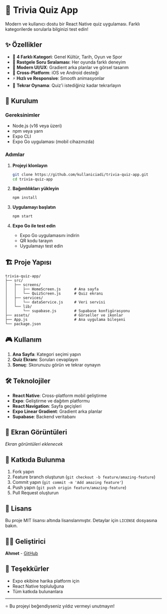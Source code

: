 # 🧠 Trivia Quiz App

Modern ve kullanıcı dostu bir React Native quiz uygulaması. Farklı kategorilerde sorularla bilginizi test edin!

## ✨ Özellikler

- 🎯 **4 Farklı Kategori**: Genel Kültür, Tarih, Oyun ve Spor
- 🔀 **Rastgele Soru Sıralaması**: Her oyunda farklı deneyim
- 🎨 **Modern UI/UX**: Gradient arka planlar ve görsel tasarım
- 📱 **Cross-Platform**: iOS ve Android desteği
- ⚡ **Hızlı ve Responsive**: Smooth animasyonlar
- 🔄 **Tekrar Oynama**: Quiz'i istediğiniz kadar tekrarlayın

## 🚀 Kurulum

### Gereksinimler
- Node.js (v16 veya üzeri)
- npm veya yarn
- Expo CLI
- Expo Go uygulaması (mobil cihazınızda)

### Adımlar

1. **Projeyi klonlayın**
   ```bash
   git clone https://github.com/kullaniciadi/trivia-quiz-app.git
   cd trivia-quiz-app
   ```

2. **Bağımlılıkları yükleyin**
   ```bash
   npm install
   ```

3. **Uygulamayı başlatın**
   ```bash
   npm start
   ```

4. **Expo Go ile test edin**
   - Expo Go uygulamasını indirin
   - QR kodu tarayın
   - Uygulamayı test edin

## 🏗️ Proje Yapısı

```
trivia-quiz-app/
├── src/
│   ├── screens/
│   │   ├── HomeScreen.js      # Ana sayfa
│   │   └── QuizScreen.js      # Quiz ekranı
│   ├── services/
│   │   └── dataService.js     # Veri servisi
│   └── lib/
│       └── supabase.js        # Supabase konfigürasyonu
├── assets/                    # Görseller ve ikonlar
├── App.js                     # Ana uygulama bileşeni
└── package.json
```

## 🎮 Kullanım

1. **Ana Sayfa**: Kategori seçimi yapın
2. **Quiz Ekranı**: Soruları cevaplayın
3. **Sonuç**: Skorunuzu görün ve tekrar oynayın

## 🛠️ Teknolojiler

- **React Native**: Cross-platform mobil geliştirme
- **Expo**: Geliştirme ve dağıtım platformu
- **React Navigation**: Sayfa geçişleri
- **Expo Linear Gradient**: Gradient arka planlar
- **Supabase**: Backend veritabanı

## 📱 Ekran Görüntüleri

*Ekran görüntüleri eklenecek*

## 🤝 Katkıda Bulunma

1. Fork yapın
2. Feature branch oluşturun (`git checkout -b feature/amazing-feature`)
3. Commit yapın (`git commit -m 'Add amazing feature'`)
4. Push yapın (`git push origin feature/amazing-feature`)
5. Pull Request oluşturun

## 📄 Lisans

Bu proje MIT lisansı altında lisanslanmıştır. Detaylar için `LICENSE` dosyasına bakın.

## 👨‍💻 Geliştirici

**Ahmet** - [GitHub](https://github.com/kullaniciadi)

## 🙏 Teşekkürler

- Expo ekibine harika platform için
- React Native topluluğuna
- Tüm katkıda bulunanlara

---

⭐ Bu projeyi beğendiyseniz yıldız vermeyi unutmayın!
